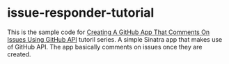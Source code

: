 # issue-responder-tutorial
This is the sample code for [Creating A GitHub App That Comments On Issues Using GitHub API](https://medium.com/@wathigosimon/creating-a-github-app-that-comments-on-issues-using-github-api-d89325b86873) tutoril series.
A simple Sinatra app that makes use of GitHub API. The app basically comments on issues once they are created.